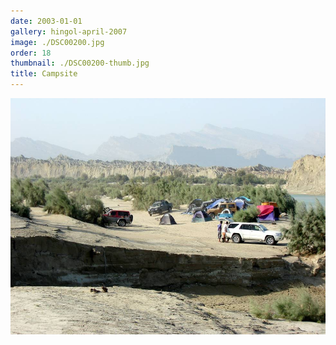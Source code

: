 ```yaml
---
date: 2003-01-01
gallery: hingol-april-2007
image: ./DSC00200.jpg
order: 18
thumbnail: ./DSC00200-thumb.jpg
title: Campsite
---
```


![Campsite](./DSC00200.jpg)